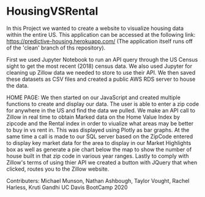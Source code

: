 # HousingVSRental
In this Project we wanted to create a website to visualize housing data within the entire US. This application can be accessed at the following link: https://predictive-housing.herokuapp.com/ (The application itself runs off of the 'clean' branch of ths repository).

First we used Jupyter Notebook to run an API query through the US Census sight to get the most recent (2018) census data. We also used Jupyter for cleaning up Zillow data we needed to store to use their API. We then saved these datasets as CSV files and created a public AWS RDS server to house the data. 

HOME PAGE:
We then started on our JavaScript and created multiple functions to create and display our data.
The user is able to enter a zip code for anywhere in the US and find the data we pulled.
We make an API call to Zillow in real time to obtain Marked data on the Home Value Index by zipcode and the Rental index in order to viualize what areas may be better to buy in vs rent in. This was displayed using Plotly as bar graphs. 
At the same time a call is made to our SQL server based on the ZipCode entered to display key market data for the area to display in our Market Highlights box as well as generate a pie chart below the map to show the number of house built in that zip code in various year ranges. 
Lastly to comply with Zillow's terms of using thier API we created a button with JQuery that when clicked, routes you to the Zillow website. 

Contributers: Michael Munson, Nathan Ashbough, Taylor Vought, Rachel Harless, Kruti Gandhi
UC Davis BootCamp 2020
